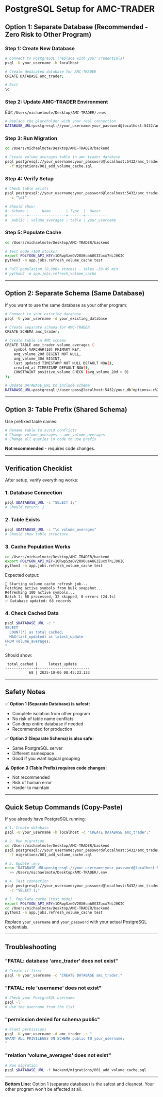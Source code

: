 # PostgreSQL Setup for AMC-TRADER

## Option 1: Separate Database (Recommended - Zero Risk to Other Program)

### Step 1: Create New Database

```bash
# Connect to PostgreSQL (replace with your credentials)
psql -U your_username -h localhost

# Create dedicated database for AMC-TRADER
CREATE DATABASE amc_trader;

# Exit
\q
```

### Step 2: Update AMC-TRADER Environment

Edit `/Users/michaelmote/Desktop/AMC-TRADER/.env`:

```bash
# Replace the placeholder with your real connection
DATABASE_URL=postgresql://your_username:your_password@localhost:5432/amc_trader
```

### Step 3: Run Migration

```bash
cd /Users/michaelmote/Desktop/AMC-TRADER/backend

# Create volume_averages table in amc_trader database
psql postgresql://your_username:your_password@localhost:5432/amc_trader \
  -f migrations/001_add_volume_cache.sql
```

### Step 4: Verify Setup

```bash
# Check table exists
psql postgresql://your_username:your_password@localhost:5432/amc_trader \
  -c "\dt"

# Should show:
#  Schema |      Name       | Type  |  Owner
# --------+-----------------+-------+----------
#  public | volume_averages | table | your_username
```

### Step 5: Populate Cache

```bash
cd /Users/michaelmote/Desktop/AMC-TRADER/backend

# Test mode (100 stocks)
export POLYGON_API_KEY=1ORwpSzeOV20X6uaA8G3Zuxx7hLJ0KIC
python3 -m app.jobs.refresh_volume_cache test

# Full population (8,000+ stocks) - takes ~30-45 min
# python3 -m app.jobs.refresh_volume_cache
```

---

## Option 2: Separate Schema (Same Database)

If you want to use the same database as your other program:

```bash
# Connect to your existing database
psql -U your_username -d your_existing_database

# Create separate schema for AMC-TRADER
CREATE SCHEMA amc_trader;

# Create table in AMC schema
CREATE TABLE amc_trader.volume_averages (
    symbol VARCHAR(10) PRIMARY KEY,
    avg_volume_20d BIGINT NOT NULL,
    avg_volume_30d BIGINT,
    last_updated TIMESTAMP NOT NULL DEFAULT NOW(),
    created_at TIMESTAMP DEFAULT NOW(),
    CONSTRAINT positive_volume CHECK (avg_volume_20d > 0)
);

# Update DATABASE_URL to include schema
DATABASE_URL=postgresql://user:pass@localhost:5432/your_db?options=-c%20search_path=amc_trader
```

---

## Option 3: Table Prefix (Shared Schema)

Use prefixed table names:

```bash
# Rename table to avoid conflicts
# Change volume_averages → amc_volume_averages
# Change all queries in code to use prefix
```

**Not recommended** - requires code changes.

---

## Verification Checklist

After setup, verify everything works:

### 1. Database Connection
```bash
psql $DATABASE_URL -c "SELECT 1;"
# Should return: 1
```

### 2. Table Exists
```bash
psql $DATABASE_URL -c "\d volume_averages"
# Should show table structure
```

### 3. Cache Population Works
```bash
cd /Users/michaelmote/Desktop/AMC-TRADER/backend
export POLYGON_API_KEY=1ORwpSzeOV20X6uaA8G3Zuxx7hLJ0KIC
python3 -m app.jobs.refresh_volume_cache test
```

Expected output:
```
🔄 Starting volume cache refresh job...
Fetching active symbols from bulk snapshot...
Refreshing 100 active symbols...
Batch 1: 68 processed, 32 skipped, 0 errors (24.1s)
✅ Database updated: 68 records
```

### 4. Check Cached Data
```bash
psql $DATABASE_URL -c "
SELECT
  COUNT(*) as total_cached,
  MAX(last_updated) as latest_update
FROM volume_averages;
"
```

Should show:
```
 total_cached |     latest_update
--------------+------------------------
           68 | 2025-10-06 08:45:23.123
```

---

## Safety Notes

✅ **Option 1 (Separate Database) is safest:**
- Complete isolation from other program
- No risk of table name conflicts
- Can drop entire database if needed
- Recommended for production

✅ **Option 2 (Separate Schema) is also safe:**
- Same PostgreSQL server
- Different namespace
- Good if you want logical grouping

⚠️ **Option 3 (Table Prefix) requires code changes:**
- Not recommended
- Risk of human error
- Harder to maintain

---

## Quick Setup Commands (Copy-Paste)

If you already have PostgreSQL running:

```bash
# 1. Create database
psql -U your_username -h localhost -c "CREATE DATABASE amc_trader;"

# 2. Run migration
cd /Users/michaelmote/Desktop/AMC-TRADER/backend
psql postgresql://your_username:your_password@localhost:5432/amc_trader \
  -f migrations/001_add_volume_cache.sql

# 3. Update .env
echo "DATABASE_URL=postgresql://your_username:your_password@localhost:5432/amc_trader" \
  >> /Users/michaelmote/Desktop/AMC-TRADER/.env

# 4. Test connection
psql postgresql://your_username:your_password@localhost:5432/amc_trader \
  -c "SELECT 1;"

# 5. Populate cache (test mode)
export POLYGON_API_KEY=1ORwpSzeOV20X6uaA8G3Zuxx7hLJ0KIC
cd /Users/michaelmote/Desktop/AMC-TRADER/backend
python3 -m app.jobs.refresh_volume_cache test
```

Replace `your_username` and `your_password` with your actual PostgreSQL credentials.

---

## Troubleshooting

### "FATAL: database 'amc_trader' does not exist"
```bash
# Create it first
psql -U your_username -c "CREATE DATABASE amc_trader;"
```

### "FATAL: role 'username' does not exist"
```bash
# Check your PostgreSQL username
psql -l
# Use the username from the list
```

### "permission denied for schema public"
```bash
# Grant permissions
psql -U your_username -d amc_trader -c "
GRANT ALL PRIVILEGES ON SCHEMA public TO your_username;
"
```

### "relation 'volume_averages' does not exist"
```bash
# Run migration
psql $DATABASE_URL -f backend/migrations/001_add_volume_cache.sql
```

---

**Bottom Line:** Option 1 (separate database) is the safest and cleanest. Your other program won't be affected at all.
